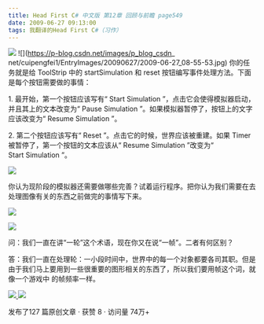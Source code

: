 ```yaml
---
title: Head First C# 中文版 第12章 回顾与前瞻 page549
date: 2009-06-27 09:13:00
tags: 我翻译的Head First C#（习作）
---
```

![](https://p-blog.csdn.net/images/p_blog_csdn_net/cuipengfei1/EntryImages/20090627/2009-06-27_09-02-33.jpg) ![](https://p-blog.csdn.net/images/p_blog_csdn_
net/cuipengfei1/EntryImages/20090627/2009-06-27_08-55-53.jpg) 你的任务就是给
ToolStrip  中的  startSimulation  和  reset  按钮编写事件处理方法。下面是每个按钮需要做的事情：

  

1\.  最开始，第一个按钮应该写有“  Start Simulation  ”，点击它会使得模拟器启动，并且其上的文本改变为“  Pause
Simulation  ”。如果模拟器暂停了，按钮上的文字应该改变为“  Resume Simulation  ”。

  

2\.  第二个按钮应该写有“  Reset  ”。点击它的时候，世界应该被重建。如果  Timer  被暂停了，第一个按钮的文本应该从“  Resume
Simulation  ”改变为“  Start Simulation  ”。

  

![](https://p-blog.csdn.net/images/p_blog_csdn_net/cuipengfei1/EntryImages/20090627/2009-06-27_09-04-07.jpg)

你认为现阶段的模拟器还需要做哪些完善？试着运行程序。把你认为我们需要在去处理图像有关的东西之前做完的事情写下来。

  

![](https://p-blog.csdn.net/images/p_blog_csdn_net/cuipengfei1/EntryImages/20090627/2009-06-27_09-06-39.jpg)

![](https://p-blog.csdn.net/images/p_blog_csdn_net/cuipengfei1/EntryImages/20090627/2009-06-27_09-07-04.jpg)

问：我们一直在讲“一轮”这个术语，现在你又在说“一帧”。二者有何区别？

  

答：我们一直在处理轮：一小段时间中，世界中的每一个对象都要各司其职。但是由于我们马上要用到一些很重要的图形相关的东西了，所以我们要用帧这个词，就像一个游戏中
的帧频率一样。

  



[ ![](https://profile.csdnimg.cn/5/2/5/3_cuipengfei1)
![](https://g.csdnimg.cn/static/user-reg-year/1x/11.png)
](https://blog.csdn.net/cuipengfei1)



发布了127 篇原创文章  ·  获赞 8  ·  访问量 74万+

